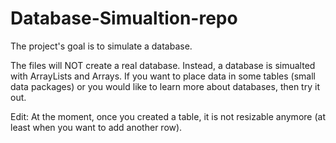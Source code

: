 # Database-Simualtion-repo

The project's goal is to simulate a database. 

The files will NOT create a real database. Instead, a database is simualted with
ArrayLists and Arrays. 
If you want to place data in some tables (small data packages) or you would like to learn more about databases, then try it out.

Edit: At the moment, once you created a table, it is not resizable anymore (at least when you want to add another row).
